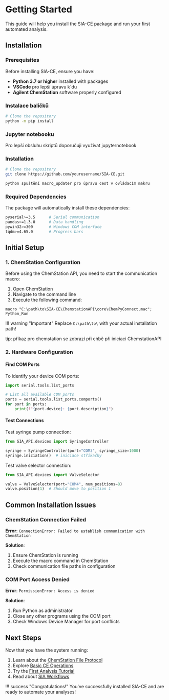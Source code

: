 # Getting Started

This guide will help you install the SIA-CE package and run your first automated analysis.

## Installation

### Prerequisites

Before installing SIA-CE, ensure you have:

- **Python 3.7 or higher** installed with packages
- **VSCode** pro lepší úpravu k´du
- **Agilent ChemStation** software properly configured

### Instalace balíčků

```bash
# Clone the repository
python -m pip install 
```

### Jupyter notebooku

Pro lepší obsluhu skriptů doporučuji využívat jupyternotebook

### Installation
```bash
# Clone the repository
git clone https://github.com/yourusername/SIA-CE.git

python spuštění macro_updater pro úpravu cest v ovládacím makru
```

### Required Dependencies

The package will automatically install these dependencies:

```bash
pyserial>=3.5      # Serial communication
pandas>=1.3.0      # Data handling
pywin32>=300       # Windows COM interface
tqdm>=4.65.0       # Progress bars
```

## Initial Setup

### 1. ChemStation Configuration

Before using the ChemStation API, you need to start the communication macro:

1. Open ChemStation
2. Navigate to the command line
3. Execute the following command:

```
macro "C:\path\to\SIA-CE\ChemstationAPI\core\ChemPyConnect.mac"; Python_Run
```

!!! warning "Important"
    Replace `C:\path\to\` with your actual installation path!

tip: příkaz pro chemstation se zobrazí při chbě při iniciaci ChemstationAPI

### 2. Hardware Configuration

#### Find COM Ports

To identify your device COM ports:

```python
import serial.tools.list_ports

# List all available COM ports
ports = serial.tools.list_ports.comports()
for port in ports:
    print(f"{port.device}: {port.description}")
```

#### Test Connections

Test syringe pump connection:

```python
from SIA_API.devices import SyringeController

syringe = SyringeController(port="COM3", syringe_size=1000)
syringe.iniciation()  # iniciace stříkačky
```

Test valve selector connection:

```python
from SIA_API.devices import ValveSelector

valve = ValveSelector(port="COM4", num_positions=8)
valve.position(1)  # Should move to position 1
```

## Common Installation Issues

### ChemStation Connection Failed

**Error**: `ConnectionError: Failed to establish communication with ChemStation`

**Solution**:
1. Ensure ChemStation is running
2. Execute the macro command in ChemStation
3. Check communication file paths in configuration

### COM Port Access Denied

**Error**: `PermissionError: Access is denied`

**Solution**:
1. Run Python as administrator
2. Close any other programs using the COM port
3. Check Windows Device Manager for port conflicts


## Next Steps

Now that you have the system running:

1. Learn about the [ChemStation File Protocol](chemstation-api/file-protocol.md)
2. Explore [Basic CE Operations](chemstation-api/basic-operations.md)
3. Try the [First Analysis Tutorial](tutorials/first-analysis.md)
4. Read about [SIA Workflows](sia-api/workflows.md)

!!! success "Congratulations!"
    You've successfully installed SIA-CE and are ready to automate your analyses!